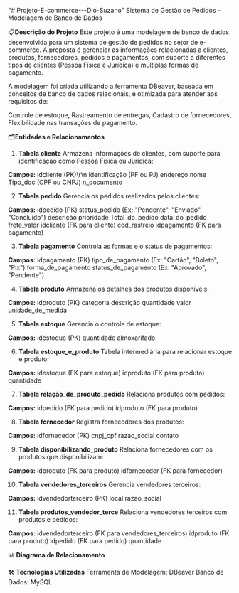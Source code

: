 "# Projeto-E-commerce---Dio-Suzano" 
Sistema de Gestão de Pedidos - Modelagem de Banco de Dados

📋**Descrição do Projeto**
Este projeto é uma modelagem de banco de dados desenvolvida para um sistema de gestão de pedidos no setor de e-commerce. A proposta é gerenciar as informações relacionadas a clientes, produtos, fornecedores, pedidos e pagamentos, com suporte a diferentes tipos de clientes (Pessoa Física e Jurídica) e múltiplas formas de pagamento.

A modelagem foi criada utilizando a ferramenta DBeaver, baseada em conceitos de banco de dados relacionais, e otimizada para atender aos requisitos de:

Controle de estoque,
Rastreamento de entregas,
Cadastro de fornecedores,
Flexibilidade nas transações de pagamento.

🗂️**Entidades e Relacionamentos**

1. **Tabela cliente**
Armazena informações de clientes, com suporte para identificação como Pessoa Física ou Jurídica:

**Campos:**
    idcliente (PK)\r\n
    identificação (PF ou PJ)
    endereço
    nome
    Tipo_doc (CPF ou CNPJ)
    n_documento

2. **Tabela pedido**
Gerencia os pedidos realizados pelos clientes:

**Campos:**
    idpedido (PK)
    status_pedido (Ex: "Pendente", "Enviado", "Concluído")
    descrição
    prioridade
    Total_do_pedido
    data_do_pedido
    frete_valor
    idcliente (FK para cliente)
    cod_rastreio
    idpagamento (FK para pagamento)

3. **Tabela pagamento**
Controla as formas e o status de pagamentos:

**Campos:**
    idpagamento (PK)
    tipo_de_pagamento (Ex: "Cartão", "Boleto", "Pix")
    forma_de_pagamento
    status_de_pagamento (Ex: "Aprovado", "Pendente")

4. **Tabela produto**
Armazena os detalhes dos produtos disponíveis:

**Campos:**
    idproduto (PK)
    categoria
    descrição
    quantidade
    valor
    unidade_de_medida

5. **Tabela estoque**
Gerencia o controle de estoque:

**Campos:**
    idestoque (PK)
    quantidade
    almoxarifado

6. **Tabela estoque_e_produto**
Tabela intermediária para relacionar estoque e produto:

**Campos:**
    idestoque (FK para estoque)
    idproduto (FK para produto)
    quantidade

7. **Tabela relação_de_produto_pedido**
Relaciona produtos com pedidos:

**Campos:**
    idpedido (FK para pedido)
    idproduto (FK para produto)

8. **Tabela fornecedor**
Registra fornecedores dos produtos:

**Campos:**
    idfornecedor (PK)
    cnpj_cpf
    razao_social
    contato

9. **Tabela disponibilizando_produto**
Relaciona fornecedores com os produtos que disponibilizam:

**Campos:**
    idproduto (FK para produto)
    idfornecedor (FK para fornecedor)

10. **Tabela vendedores_terceiros**
Gerencia vendedores terceiros:

**Campos:**
    idvendedorterceiro (PK)
    local
    razao_social

11. **Tabela produtos_vendedor_terce**
Relaciona vendedores terceiros com produtos e pedidos:

**Campos:**
    idvendedorterceiro (FK para vendedores_terceiros)
    idproduto (FK para produto)
    idpedido (FK para pedido)
    quantidade

📊 **Diagrama de Relacionamento**

🛠️ **Tecnologias Utilizadas**
Ferramenta de Modelagem: DBeaver
Banco de Dados: MySQL
